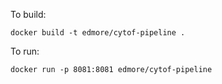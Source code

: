To build:

`docker build -t edmore/cytof-pipeline .`

To run:

`docker run -p 8081:8081 edmore/cytof-pipeline`
